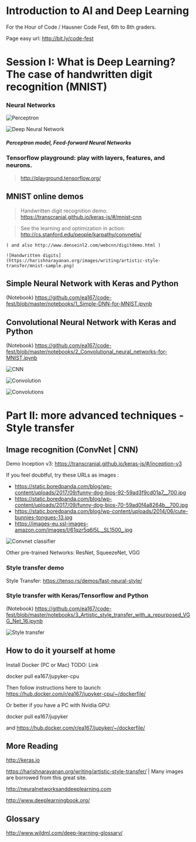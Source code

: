 # Introduction to AI and Deep Learning
For the Hour of Code / Hausner Code Fest, 6th to 8th graders.

Page easy url: http://bit.ly/code-fest

<!--
// http://52.45.136.140:8888
// 172.30.1.57

Explain here how to:
- install Docker (link for Mac)
- create local folder for Docker and make sure it is shared in preferences
- docker pull ea167/code-fest
- launch docker image
- open Chrome and connect to Jupyter
-->

###  
# Session I: What is Deep Learning? The case of handwritten digit recognition (MNIST)

### Neural Networks

![Perceptron](https://harishnarayanan.org/images/writing/artistic-style-transfer/neuron.gif)

![Deep Neural Network](https://harishnarayanan.org/images/writing/artistic-style-transfer/neural-network-2-hidden.svg)

##### Perceptron model, Feed-forward Neural Networks


### Tensorflow playground: play with layers, features, and neurons.

> http://playground.tensorflow.org/

## MNIST online demos

> Handwritten digit recognition demo:
> https://transcranial.github.io/keras-js/#/mnist-cnn

> See the learning and optimization in action:
> http://cs.stanford.edu/people/karpathy/convnetjs/

    ( and also http://www.denseinl2.com/webcnn/digitdemo.html )

    ![Handwritten digits](https://harishnarayanan.org/images/writing/artistic-style-transfer/mnist-sample.png)


## Simple Neural Network with Keras and Python

(Notebook) https://github.com/ea167/code-fest/blob/master/notebooks/1_Simple-DNN-for-MNIST.ipynb

## Convolutional Neural Network with Keras and Python

(Notebook) https://github.com/ea167/code-fest/blob/master/notebooks/2_Convolutional_neural_networks-for-MNIST.ipynb

![CNN](https://leonardoaraujosantos.gitbooks.io/artificial-inteligence/content/Images/ConvnetDiagram.png)

![Convolution](https://harishnarayanan.org/images/writing/artistic-style-transfer/conv-layer.gif)

![Convolutions](https://harishnarayanan.org/images/writing/artistic-style-transfer/mnist-web-demo.png)

###  
# Part II: more advanced techniques - Style transfer

## Image recognition (ConvNet | CNN)

Demo Inception v3: https://transcranial.github.io/keras-js/#/inception-v3

If you feel doubtful, try these URLs as images :
- https://static.boredpanda.com/blog/wp-content/uploads/2017/09/funny-dog-bios-92-59ad3f9cd01a7__700.jpg
- https://static.boredpanda.com/blog/wp-content/uploads/2017/09/funny-dog-bios-70-59ad0f4a8264b__700.jpg
- https://static.boredpanda.com/blog/wp-content/uploads/2014/06/cute-bunnies-tongues-13.jpg
- https://images-eu.ssl-images-amazon.com/images/I/61qzr5q6l5L._SL1500_.jpg

![Convnet classifier](https://harishnarayanan.org/images/writing/artistic-style-transfer/representation-learning.png)

Other pre-trained Networks: ResNet, SqueezeNet, VGG


### Style transfer demo

Style Transfer:
https://tenso.rs/demos/fast-neural-style/

### Style transfer with Keras/Tensorflow and Python

(Notebook) https://github.com/ea167/code-fest/blob/master/notebooks/3_Artistic_style_transfer_with_a_repurposed_VGG_Net_16.ipynb

![Style transfer](https://harishnarayanan.org/images/writing/artistic-style-transfer/style-transferred.jpg)


###  
## How to do it yourself at home

Install Docker (PC or Mac)
TODO: Link

docker pull ea167/jupyker-cpu

Then follow instructions here to launch:
https://hub.docker.com/r/ea167/jupyker-cpu/~/dockerfile/

Or better if you have a PC with Nvidia GPU:

docker pull ea167/jupyker

and https://hub.docker.com/r/ea167/jupyker/~/dockerfile/


## More Reading

http://keras.io

https://harishnarayanan.org/writing/artistic-style-transfer/  | Many images are borrowed from this great site.

http://neuralnetworksanddeeplearning.com

http://www.deeplearningbook.org/


## Glossary
http://www.wildml.com/deep-learning-glossary/
